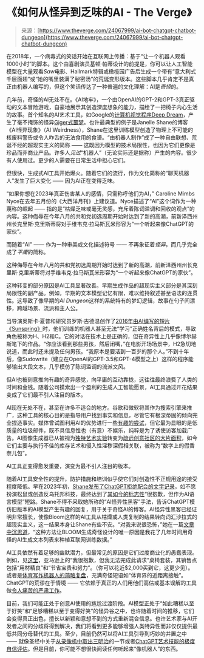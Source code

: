 <!--yml

category: 未分类

date: 2024-05-27 14:55:19

-->

# 《如何从怪异到乏味的AI - The Verge》

> 来源：[https://www.theverge.com/24067999/ai-bot-chatgpt-chatbot-dungeon](https://www.theverge.com/24067999/ai-bot-chatgpt-chatbot-dungeon)

在2018年，一个病毒式的笑话开始在互联网上传播：基于“让一个机器人观看1000小时”的脚本。这个由喜剧演员基顿·帕蒂设计的前提是，你可以让人工智能模型在大量观看*Saw*电影、Hallmark特辑或橄榄园广告后生成一个带有“意大利式千层面翅”或“她的嘴里装满了秘密汤”的荒诞变形版本。这些脚本几乎肯定不是真正由机器人编写的，但这个笑话传达了一种普遍的文化理解：AI是*奇怪*的。

几年前，奇怪的AI无处不在。《AI地牢》，一个由OpenAI的GPT-2和GPT-3真正驱动的文本冒险游戏，自豪地展示其创造深度想象的能力，描绘了一把椅子内心生活的故事。首个知名的AI艺术工具，如Google的[计算机视觉程序Deep Dream](/2015/8/5/9104121/dreamify-app-google-deep-dream-ios-android)，产生了毫不掩饰的怪异[Giger式噩梦](/2016/10/24/13379208/ai-nsfw-neural-nets-deep-dream-genitals)。也许最典型的例子是Janelle Shane的博客《AI怪异现象》（AI Weirdness），Shane在这里训练模型创造了物理上不可能的核废料警告或令人咋舌的无法食用的食谱。“由机器人制作”成了一种自由联想、荒诞不经的超现实主义的简称 —— 这既因为模型的技术局限性，也因为它们更像是珍品而非商业产品。许多人*见过*“机器人”（无论实际还是据称）产生的内容。很少有人使用过。更少的人需要在日常生活中担心它们。

但很快，生成式AI工具开始爆火。随着它们的流行，作为文化简称的“聊天机器人”发生了巨大变化 —— 因为AI正在变得乏味。

“如果你想在2023年真正伤害某人的感情，只需称呼他们为AI，” Caroline Mimbs Nyce在去年五月份的《大西洋月刊》上建议道。Nyce描述了“AI”这个词作为一种蔑称的崛起 —— 指的是“枯燥乏味或毫无灵感，充斥着陈词滥调和回收的观点”的内容。这种侮辱在今年八月的共和党初选周期开始时达到了新的高潮，前新泽西州州长克里斯·克里斯蒂将对手维韦克·拉马斯瓦米形容为“一个听起来像ChatGPT的家伙”。

而随着“AI” —— 作为一种审美或文化描述符号 —— 不再象征着*怪异*，而几乎完全成了*平庸*的简称。

这种侮辱在今年八月的共和党初选周期开始时达到了新的高潮，前新泽西州州长克里斯·克里斯蒂将对手维韦克·拉马斯瓦米形容为“一个听起来像ChatGPT的家伙”。

这种转变的部分原因是AI工具显著改善。早期生成作品的超现实主义部分是其深刻局限性的副产品。例如，早期的文本模型记忆有限，难以维持叙述甚至语法的连贯性。这导致了像早期的*AI Dungeon*这样的系统特有的梦幻逻辑，故事在句子间漂移，跨越场景、流派和主人公。

当导演奥斯卡·夏普和研究员罗斯·古德温创作了[2016年由AI编写的短片《Sunspring》](https://arstechnica.com/gaming/2021/05/an-ai-wrote-this-movie-and-its-strangely-moving/)时，他们训练的机器人甚至无法“学习”正确姓名背后的模式，导致角色被称为H、H2和C。它的对话在技术上是正确的，但在奇异性上几乎像博尔赫斯笔下的作品。“你应该看到那些男孩，然后闭嘴，”在电影开场场景中，H2急切地说道，而此时还未提及任何男孩。“我原本是要活到一百岁的那个人。”不到十年后，像Sudowrite（建立在OpenAI的GPT-3.5和GPT-4模型之上）这样的程序能够输出大段文本，几乎模仿了陈词滥调的流派文风。

但AI也被刻意推向有趣的奇异感觉，向平庸的互动靠拢，这往往最终浪费了人类的时间和金钱。随着公司摸索出一个盈利的生成人工智能愿景，AI工具通过开花结果变成了它们最不引人注目的版本。

AI现在无处不在，甚至在许多不适合的地方。谷歌和微软将其作为搜索引擎来推广，这种工具的核心目的是指导用户找到事实和信息，尽管它有根深蒂固的倾向完全捏造事实。媒体曾试图利用AI的优势进行一些[有趣的尝试](https://www.nytimes.com/2023/05/23/business/media/buzzfeed-botatouille-chatbot-food.html)，但它最为显眼的是低质量的垃圾邮件，既不具信息性也（有意）不娱乐，纯粹是为了诱使访客加载广告。AI图像生成器已从被视为[独特艺术实验](https://www.sciencefriday.com/segments/luke-sciarts-video/)转变为[疏远创意社区的大片面积](/2024/1/9/24031468/wacom-wizards-of-the-coast-mtg-artists-against-generative-ai)，如今它们主要与执行不佳的库存艺术和侵入性淫秽深假相关联，被称为“数字上的假香奈儿包”。

AI工具正变得愈发重要，演变为最不引人注目的版本。

随着AI工具安全性的提升，防护措施和培训似乎使它们对创造性不正规用途的接受程度降低。早在2023年初，[Shane发布了ChatGPT拒绝配合的文字记录](https://www.aiweirdness.com/the-ai-weirdness-hack/)，如不愿扮演松鼠或创造反乌托邦科技，最终达到了[其如今的标志性](/2023/4/25/23697218/ai-generated-spam-fake-user-reviews-as-an-ai-language-model)“很抱歉，但作为AI语言模型”短路。Shane不得不采取她所称的“AI怪异性黑客”手法，告诉ChatGPT模仿旧版本的AI模型产生有趣的回复，用于关于奇怪AI的博客。AI怪异性黑客已经证明非常擅长，使像Bloom这样的AI工具从枯燥或人类复制的结果转向词汇沙拉式的超现实主义，这一结果本身让Shane有些不安。“对我来说很恐怖，”她在一篇[文章中沉思道](https://www.aiweirdness.com/baby-onesie-designs/)，“这种方法让BLOOM生成奇怪设计的唯一原因是我花了几年时间用奇怪的AI生成文本列表来种植互联网训练数据。”

AI工具依然有着足够的幽默潜力，但最常见的原因是它们过度商业化的愚蠢表现。例如，见[这里](/2024/1/12/24036156/openai-policy-amazon-ai-listings)，亚马逊上的“我很抱歉，但我无法完成此请求”桌椅套装，其销售点包括“用材精良”和“节省宝贵和努力”。（你可以花近$2,000买到它，这更少见）。或者是[体育写作机器人的简略复盘](https://www.washingtonpost.com/nation/2023/08/31/gannett-ai-written-stories-high-school-sports/)，充满奇怪短语如“体育界的近距离接触”。ChatGPT的荒谬在于情境 —— 它依赖于真正的人们用他们高估或基本误解的工具做[令人痛苦的严肃工作](/2023/12/29/24019067/michael-cohen-former-trump-lawyer-google-bard-ai)。

目前，我们可能正处于创意AI使用的尴尬过渡阶段。AI模型正处于“如此糟糕以至于好笑”和“足够糟糕以至于变得好笑”的怪异谷之中，也许随着时间的推移，它们会变得真正出色，擅长以新颖和意想不到的方式重新混合信息。也许艺术家与AI开发者之间的分歧将得到解决，我们将看到更多能够增强人类特异性而非仅仅提供最低共同分母替代的工具。至少，目前仍然可以将AI工具引导到巧妙的并置之中 —— 就像圣经中关于[从录像机中取出三明治](https://twitter.com/tqbf/status/1598513757805858820?lang=en)的一节或者[ChatGPT艺术技能的极度自信评估](https://www.aiweirdness.com/ascii-art-by-chatbot/)。但是目前，你可能不想很快阅读任何听起来“像机器人”的东西。
